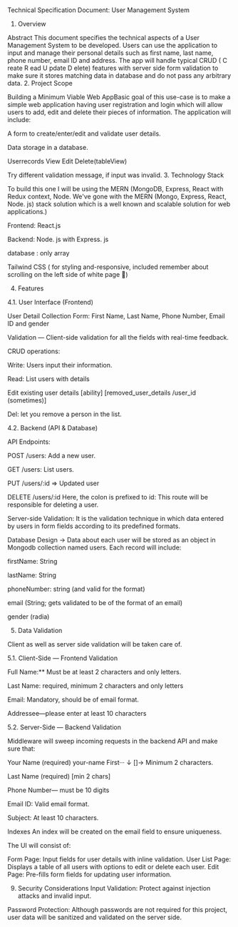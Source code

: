 ﻿# 
Technical Specification Document: User Management System
1. Overview

Abstract This document specifies the technical aspects of a User Management System to be developed. Users can use the application to input and manage their personal details such as first name, last name, phone number, email ID and address. The app will handle typical CRUD ( C reate R ead U pdate D elete) features with server side form validation to make sure it stores matching data in database and do not pass any arbitrary data.
2. Project Scope

Building a Minimum Viable Web AppBasic goal of this use-case is to make a simple web application having user registration and login which will allow users to add, edit and delete their pieces of information. The application will include:

A form to create/enter/edit and validate user details.

Data storage in a database.

Userrecords View Edit Delete(tableView)

Try different validation message, if input was invalid.
3. Technology Stack

To build this one I will be using the MERN (MongoDB, Express, React with Redux context, Node. We've gone with the MERN (Mongo, Express, React, Node. js) stack solution which is a well known and scalable solution for web applications.)

Frontend: React.js

Backend: Node. js with Express. js

database : only array

Tailwind CSS ( for styling and-responsive, included remember about scrolling on the left side of white page 🙂)

4. Features

4.1. User Interface (Frontend)

User Detail Collection Form: First Name, Last Name, Phone Number, Email ID and gender

Validation — Client-side validation for all the fields with real-time feedback.

CRUD operations:

Write: Users input their information.

Read: List users with details

Edit existing user details [ability] [removed_user_details /user_id (sometimes)]

Del: let you remove a person in the list.



4.2. Backend (API & Database)

API Endpoints:

POST /users: Add a new user.

GET /users: List users.

PUT /users/:id => Updated user

DELETE /users/:id Here, the colon is prefixed to id: This route will be responsible for deleting a user.

Server-side Validation: It is the validation technique in which data entered by users in form fields according to its predefined formats.

Database Design → Data about each user will be stored as an object in Mongodb collection named users. Each record will include:

firstName: String

lastName: String

phoneNumber: string (and valid for the format)

email (String; gets validated to be of the format of an email)

gender (radia)

5. Data Validation

Client as well as server side validation will be taken care of.

5.1. Client-Side — Frontend Validation



Full Name:** Must be at least 2 characters and only letters.

Last Name: required, minimum 2 characters and only letters



Email: Mandatory, should be of email format.

Addressee—please enter at least 10 characters

5.2. Server-Side — Backend Validation

Middleware will sweep incoming requests in the backend API and make sure that:

Your Name (required) your-name First··· ↓ []→ Minimum 2 characters.

Last Name (required) [min 2 chars]

Phone Number— must be 10 digits

Email ID: Valid email format.

Subject: At least 10 characters.


Indexes
An index will be created on the email field to ensure uniqueness.

The UI will consist of:

Form Page: Input fields for user details with inline validation.
User List Page: Displays a table of all users with options to edit or delete each user.
Edit Page: Pre-fills form fields for updating user information.

9. Security Considerations
Input Validation: Protect against injection attacks and invalid input.

Password Protection: Although passwords are not required for this project, user data will be sanitized and validated on the server side.
